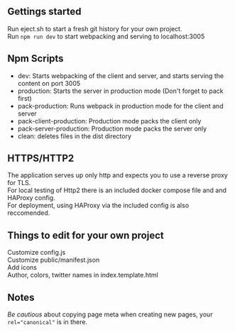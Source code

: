 ## Gettings started
Run eject.sh to start a fresh git history for your own project.<br>
Run ```npm run dev``` to start webpacking and serving to localhost:3005<br>

## Npm Scripts
 - dev: Starts webpacking of the client and server, and starts serving the content on port 3005
 - production: Starts the server in production mode (Don't forget to pack first)
 - pack-production: Runs webpack in production mode for the client and server
 - pack-client-production: Production mode packs the client only
 - pack-server-production: Production mode packs the server only
 - clean: deletes files in the dist directory

## HTTPS/HTTP2
The application serves up only http and expects you to use a reverse proxy for TLS.<br>
For local testing of Http2 there is an included docker compose file and and HAProxy config.<br>
For deployment, using HAProxy via the included config is also reccomended.<br>

## Things to edit for your own project
Customize config.js<br>
Customize public/manifest.json<br>
Add icons<br>
Author, colors, twitter names in index.template.html<br>

## Notes
*Be cautious* about copying page meta when creating new pages, your `rel="canonical"` is in there.